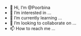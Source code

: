 - 👋 Hi, I’m @Poorbina
- 👀 I’m interested in ...
- 🌱 I’m currently learning ...
- 💞️ I’m looking to collaborate on ...
- 📫 How to reach me ...

<!---
Poorbina/Poorbina is a ✨ special ✨ repository because its `README.md` (this file) appears on your GitHub profile.
You can click the Preview link to take a look at your changes.
--->
